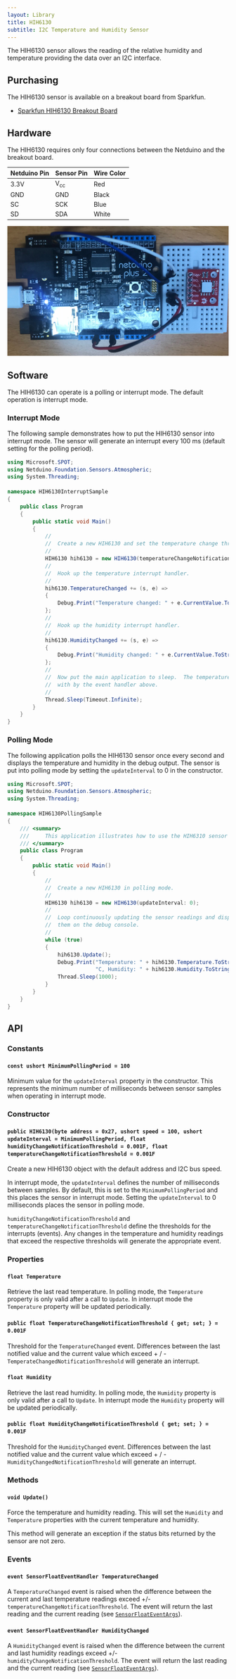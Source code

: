 ```yaml
---
layout: Library
title: HIH6130
subtitle: I2C Temperature and Humidity Sensor
---
```


The HIH6130 sensor allows the reading of the relative humidity and temperature providing the data over an I2C interface.

## Purchasing

The HIH6130 sensor is available on a breakout board from Sparkfun.

* [Sparkfun HIH6130 Breakout Board](https://www.sparkfun.com/products/11295)

## Hardware
The HIH6130 requires only four connections between the Netduino and the breakout board.

| Netduino Pin | Sensor Pin     | Wire Color |
|--------------|----------------|------------|
| 3.3V         | V<sub>cc</sub> | Red        |
| GND          | GND            | Black      |
| SC           | SCK            | Blue       |
| SD           | SDA            | White      |

![HIH6130 on Breadboard](HIH6130OnBreadboard.png)

## Software

The HIH6130 can operate is a polling or interrupt mode.  The default operation is interrupt mode.

### Interrupt Mode

The following sample demonstrates how to put the HIH6130 sensor into interrupt mode.  The sensor will generate an interrupt every 100 ms (default setting for the polling period).

```csharp
using Microsoft.SPOT;
using Netduino.Foundation.Sensors.Atmospheric;
using System.Threading;

namespace HIH6130InterruptSample
{
    public class Program
    {
        public static void Main()
        {
            //
            //  Create a new HIH6130 and set the temperature change threshold to half a degree.
            //
            HIH6130 hih6130 = new HIH6130(temperatureChangeNotificationThreshold: 0.5F);
            //
            //  Hook up the temperature interrupt handler.
            //
            hih6130.TemperatureChanged += (s, e) =>
            {
                Debug.Print("Temperature changed: " + e.CurrentValue.ToString("f2"));
            };
            //
            //  Hook up the humidity interrupt handler.
            //
            hih6130.HumidityChanged += (s, e) =>
            {
                Debug.Print("Humidity changed: " + e.CurrentValue.ToString("f2"));
            };
            //
            //  Now put the main application to sleep.  The temperature changes will be dealt
            //  with by the event handler above.
            //
            Thread.Sleep(Timeout.Infinite);
        }
    }
}
```

### Polling Mode

The following application polls the HIH6130 sensor once every second and displays the temperature and humidity in the debug output.  The sensor is put into polling mode by setting the `updateInterval` to 0 in the constructor.

```csharp
using Microsoft.SPOT;
using Netduino.Foundation.Sensors.Atmospheric;
using System.Threading;

namespace HIH6130PollingSample
{
    /// <summary>
    ///     This application illustrates how to use the HIH6310 sensor in polling mode.
    /// </summary>
    public class Program
    {
        public static void Main()
        {
            //
            //  Create a new HIH6130 in polling mode.
            //
            HIH6130 hih6130 = new HIH6130(updateInterval: 0);
            //
            //  Loop continuously updating the sensor readings and displaying
            //  them on the debug console.
            //
            while (true)
            {
                hih6130.Update();
                Debug.Print("Temperature: " + hih6130.Temperature.ToString("f2") +
                            "C, Humidity: " + hih6130.Humidity.ToString("f2") + "%");
                Thread.Sleep(1000);
            }
        }
    }
}
```

## API

### Constants

#### `const ushort MinimumPollingPeriod = 100`

Minimum value for the `updateInterval` property in the constructor.  This represents the minimum number of milliseconds between sensor samples when operating in interrupt mode.

### Constructor

#### `public HIH6130(byte address = 0x27, ushort speed = 100, ushort updateInterval = MinimumPollingPeriod, float humidityChangeNotificationThreshold = 0.001F, float temperatureChangeNotificationThreshold = 0.001F`

Create a new HIH6130 object with the default address and I2C bus speed.

In interrupt mode, the `updateInterval` defines the number of milliseconds between samples.  By default, this is set to the `MinimumPollingPeriod` and this places the sensor in interrupt mode.  Setting the `updateInterval` to 0 milliseconds places the sensor in polling mode.

`humidityChangeNotificationThreshold` and `temperatureChangeNotificationThreshold` define the thresholds for the interrupts (events).  Any changes in the temperature and humidity readings that exceed the respective thresholds will generate the appropriate event.

### Properties

#### `float Temperature`

Retrieve the last read temperature.  In polling mode, the `Temperature` property is only valid after a call to `Update`.  In interrupt mode the `Temperature` property will be updated periodically.

#### `public float TemperatureChangeNotificationThreshold { get; set; } = 0.001F`

Threshold for the `TemperatureChanged` event.  Differences between the last notified value and the current value which exceed + / - `TemperateChangedNotificationThreshold` will generate an interrupt.

#### `float Humidity`

Retrieve the last read humidity.  In polling mode, the `Humidity` property is only valid after a call to `Update`.  In interrupt mode the `Humidity` property will be updated periodically.

#### `public float HumidityChangeNotificationThreshold { get; set; } = 0.001F`

Threshold for the `HumidityChanged` event.  Differences between the last notified value and the current value which exceed + / - `HumidityChangedNotificationThreshold` will generate an interrupt.

### Methods

#### `void Update()`

Force the temperature and humidity reading.  This will set the `Humidity` and `Temperature` properties with the current temperature and humidity.

This method will generate an exception if the status bits returned by the sensor are not zero.

### Events

#### `event SensorFloatEventHandler TemperatureChanged`

A `TemperatureChanged` event is raised when the difference between the current and last temperature readings exceed +/- `temperatureChangeNotificationThreshold`.  The event will return the last reading and the current reading (see [`SensorFloatEventArgs`](/API/Sensors/SensorFloatEventArgs)).

#### `event SensorFloatEventHandler HumidityChanged`

A `HumidityChanged` event is raised when the difference between the current and last humidity readings exceed +/- `humidityChangeNotificationThreshold`.  The event will return the last reading and the current reading (see [`SensorFloatEventArgs`](/API/Sensors/SensorFloatEventArgs)).